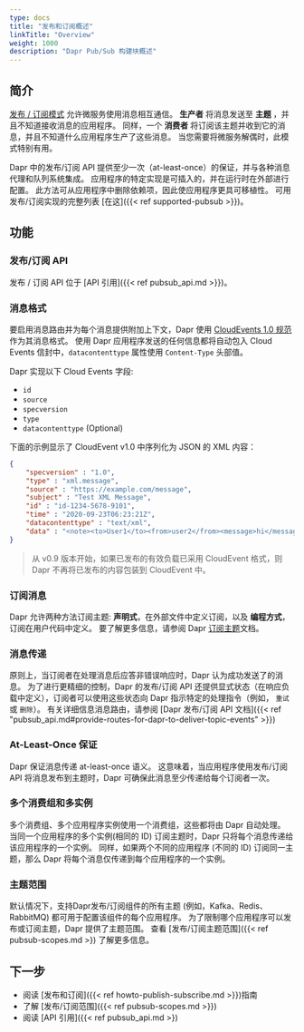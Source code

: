 ```yaml
---
type: docs
title: "发布和订阅概述"
linkTitle: "Overview"
weight: 1000
description: "Dapr Pub/Sub 构建块概述"
---
```


## 简介

[发布 / 订阅模式](https://en.wikipedia.org/wiki/Publish%E2%80%93subscribe_pattern) 允许微服务使用消息相互通信。 **生产者** 将消息发送至 **主题** ，并且不知道接收消息的应用程序。 同样，一个 **消费者** 将订阅该主题并收到它的消息，并且不知道什么应用程序生产了这些消息。 当您需要将微服务解偶时，此模式特别有用。

Dapr 中的发布/订阅 API 提供至少一次（at-least-once）的保证，并与各种消息代理和队列系统集成。 应用程序的特定实现是可插入的，并在运行时在外部进行配置。 此方法可从应用程序中删除依赖项，因此使应用程序更具可移植性。 可用发布/订阅实现的完整列表 [在这]({{< ref supported-pubsub >}})。

## 功能

### 发布/订阅 API

发布 / 订阅 API 位于 [API 引用]({{< ref pubsub_api.md >}})。

### 消息格式

要启用消息路由并为每个消息提供附加上下文，Dapr 使用 [ CloudEvents 1.0 规范](https://github.com/cloudevents/spec/tree/v1.0) 作为其消息格式。 使用 Dapr 应用程序发送的任何信息都将自动包入 Cloud Events 信封中，` datacontenttype ` 属性使用 `Content-Type` 头部值。

Dapr 实现以下 Cloud Events 字段:

* `id`
* `source`
* `specversion`
* `type`
* `datacontenttype` (Optional)

下面的示例显示了 CloudEvent v1.0 中序列化为 JSON 的 XML 内容：

```json
{
    "specversion" : "1.0",
    "type" : "xml.message",
    "source" : "https://example.com/message",
    "subject" : "Test XML Message",
    "id" : "id-1234-5678-9101",
    "time" : "2020-09-23T06:23:21Z",
    "datacontenttype" : "text/xml",
    "data" : "<note><to>User1</to><from>user2</from><message>hi</message></note>"
}
```

> 从 v0.9 版本开始，如果已发布的有效负载已采用 CloudEvent 格式，则 Dapr 不再将已发布的内容包装到 CloudEvent 中。

### 订阅消息

Dapr 允许两种方法订阅主题: **声明式**，在外部文件中定义订阅，以及 **编程方式**，订阅在用户代码中定义。 要了解更多信息，请参阅 Dapr [订阅主题](https://docs.dapr.io/developing-applications/building-blocks/pubsub/howto-publish-subscribe/#step-2-subscribe-to-topics)文档。

### 消息传递

原则上，当订阅者在处理消息后应答非错误响应时，Dapr 认为成功发送了的消息。 为了进行更精细的控制，Dapr 的发布/订阅 API 还提供显式状态（在响应负载中定义），订阅者可以使用这些状态向 Dapr 指示特定的处理指令（例如， `重试` 或 `删除`）。 有关详细信息消息路由，请参阅 \[Dapr 发布/订阅 API 文档\]({{< ref "pubsub_api.md#provide-routes-for-dapr-to-deliver-topic-events" >}})

### At-Least-Once 保证

Dapr 保证消息传递 at-least-once 语义。 这意味着，当应用程序使用发布/订阅 API 将消息发布到主题时，Dapr 可确保此消息至少传递给每个订阅者一次。

### 多个消费组和多实例

多个消费组、多个应用程序实例使用一个消费组，这些都将由 Dapr 自动处理。 当同一个应用程序的多个实例(相同的 ID) 订阅主题时，Dapr 只将每个消息传递给该应用程序的一个实例。 同样，如果两个不同的应用程序 (不同的 ID) 订阅同一主题，那么 Dapr 将每个消息仅传递到每个应用程序的一个实例。

### 主题范围

默认情况下，支持Dapr发布/订阅组件的所有主题 (例如，Kafka、Redis、RabbitMQ) 都可用于配置该组件的每个应用程序。 为了限制哪个应用程序可以发布或订阅主题，Dapr 提供了主题范围。 查看 [发布/订阅主题范围]({{< ref pubsub-scopes.md >}) 了解更多信息。

## 下一步

- 阅读 [发布和订阅]({{< ref howto-publish-subscribe.md >}})指南
- 了解 [发布/订阅范围]({{< ref pubsub-scopes.md >}})
- 阅读 [API 引用]({{< ref pubsub_api.md >})
